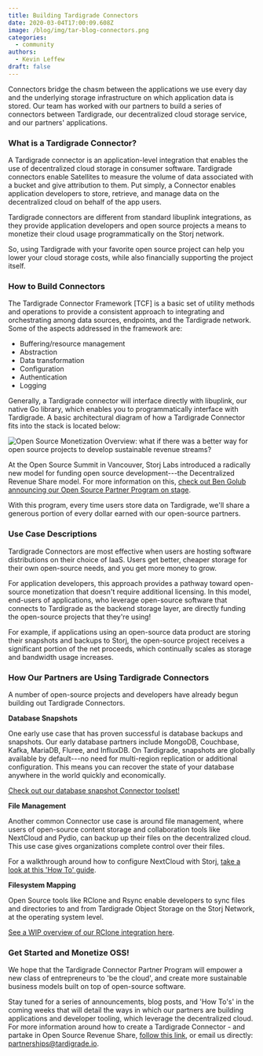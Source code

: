 ```yaml
---
title: Building Tardigrade Connectors
date: 2020-03-04T17:00:09.608Z
image: /blog/img/tar-blog-connectors.png
categories:
  - community
authors:
  - Kevin Leffew
draft: false
---
```

Connectors bridge the chasm between the applications we use every day and the underlying storage infrastructure on which application data is stored. Our team has worked with our partners to build a series of connectors between Tardigrade, our decentralized cloud storage service, and our partners' applications.

### What is a Tardigrade Connector?

A Tardigrade connector is an application-level integration that enables the use of decentralized cloud storage in consumer software. Tardigrade connectors enable Satellites to measure the volume of data associated with a bucket and give attribution to them. Put simply, a Connector enables application developers to store, retrieve, and manage data on the decentralized cloud on behalf of the app users.

Tardigrade connectors are different from standard libuplink integrations, as they provide application developers and open source projects a means to monetize their cloud usage programmatically on the Storj network.

So, using Tardigrade with your favorite open source project can help you lower your cloud storage costs, while also financially supporting the project itself.

### How to Build Connectors 

The Tardigrade Connector Framework \[TCF] is a basic set of utility methods and operations to provide a consistent approach to integrating and orchestrating among data sources, endpoints, and the Tardigrade network. Some of the aspects addressed in the framework are:

* Buffering/resource management
* Abstraction
* Data transformation
* Configuration
* Authentication
* Logging

Generally, a Tardigrade connector will interface directly with libuplink, our native Go library, which enables you to programmatically interface with Tardigrade. A basic architectural diagram of how a Tardigrade Connector fits into the stack is located below:

![Open Source Monetization Overview: what if there was a better way for open source projects to develop sustainable revenue streams?](/blog/img/tar-blog-connectors-framework.png "Open Source Monetization Overview: what if there was a better way for open source projects to develop sustainable revenue streams?")

At the Open Source Summit in Vancouver, Storj Labs introduced a radically new model for funding open source development---the Decentralized Revenue Share model. For more information on this, [check out Ben Golub announcing our Open Source Partner Program on stage](https://storj.io/blog/2018/08/enabling-economic-empowerment-for-open-source-companies-via-the-storj-network/).

With this program, every time users store data on Tardigrade, we'll share a generous portion of every dollar earned with our open-source partners.

### Use Case Descriptions

Tardigrade Connectors are most effective when users are hosting software distributions on their choice of IaaS. Users get better, cheaper storage for their own open-source needs, and you get more money to grow.

For application developers, this approach provides a pathway toward open-source monetization that doesn't require additional licensing. In this model, end-users of applications, who leverage open-source software that connects to Tardigrade as the backend storage layer, are directly funding the open-source projects that they're using!

For example, if applications using an open-source data product are storing their snapshots and backups to Storj, the open-source project receives a significant portion of the net proceeds, which continually scales as storage and bandwidth usage increases.

### How Our Partners are Using Tardigrade Connectors

A number of open-source projects and developers have already begun building out Tardigrade Connectors.

**Database Snapshots**

One early use case that has proven successful is database backups and snapshots. Our early database partners include MongoDB, Couchbase, Kafka, MariaDB, Fluree, and InfluxDB. On Tardigrade, snapshots are globally available by default---no need for multi-region replication or additional configuration. This means you can recover the state of your database anywhere in the world quickly and economically.

[Check out our database snapshot Connector toolset!](https://documentation.tardigrade.io/how-tos/backup)

**File Management**

Another common Connector use case is around file management, where users of open-source content storage and collaboration tools like NextCloud and Pydio, can backup up their files on the decentralized cloud. This use case gives organizations complete control over their files.

For a walkthrough around how to configure NextCloud with Storj, [take a look at this 'How To' guide](https://documentation.tardigrade.io/how-tos/set-up-tardigrade-with-nextcloud-primary-storage).

**Filesystem Mapping**

Open Source tools like RClone and Rsync enable developers to sync files and directories to and from Tardigrade Object Storage on the Storj Network, at the operating system level.

[See a WIP overview of our RClone integration here](https://documentation.tardigrade.io/v/staging/how-tos/sync-file-system-to-tardigrade-missing).

### Get Started and Monetize OSS!

We hope that the Tardigrade Connector Partner Program will empower a new class of entrepreneurs to 'be the cloud', and create more sustainable business models built on top of open-source software.

Stay tuned for a series of announcements, blog posts, and 'How To's' in the coming weeks that will detail the ways in which our partners are building applications and developer tooling, which leverage the decentralized cloud.\
For more information around how to create a Tardigrade Connector - and partake in Open Source Revenue Share, [follow this link](https://tardigrade.io/partner/), or email us directly: [partnerships@tardigrade.io](mailto:partnerships@tardigrade.io).